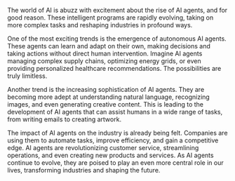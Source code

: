 The world of AI is abuzz with excitement about the rise of AI agents, and for good reason. These intelligent programs are rapidly evolving, taking on more complex tasks and reshaping industries in profound ways.  

One of the most exciting trends is the emergence of autonomous AI agents. These agents can learn and adapt on their own, making decisions and taking actions without direct human intervention. Imagine AI agents managing complex supply chains, optimizing energy grids, or even providing personalized healthcare recommendations. The possibilities are truly limitless.

Another trend is the increasing sophistication of AI agents. They are becoming more adept at understanding natural language, recognizing images, and even generating creative content. This is leading to the development of AI agents that can assist humans in a wide range of tasks, from writing emails to creating artwork.

The impact of AI agents on the industry is already being felt. Companies are using them to automate tasks, improve efficiency, and gain a competitive edge.  AI agents are revolutionizing customer service, streamlining operations, and even creating new products and services. As AI agents continue to evolve, they are poised to play an even more central role in our lives, transforming industries and shaping the future.